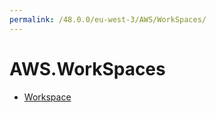 ```yaml
---
permalink: /48.0.0/eu-west-3/AWS/WorkSpaces/
---
```


# AWS.WorkSpaces



* [Workspace](Workspace.md)